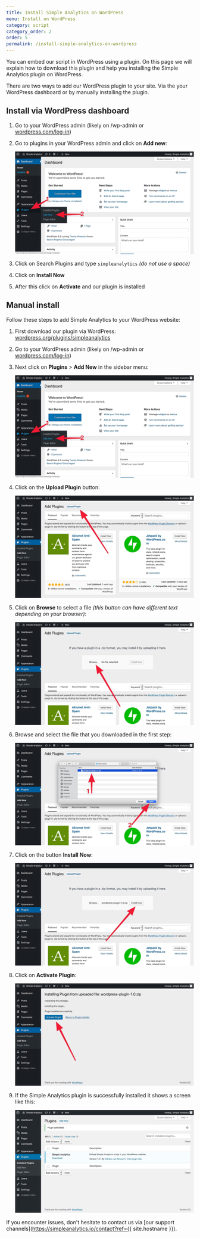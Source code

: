 ```yaml
---
title: Install Simple Analytics on WordPress
menu: Install on WordPress
category: script
category_order: 2
order: 5
permalink: /install-simple-analytics-on-wordpress
---
```


You can embed our script in WordPress using a plugin. On this page we will explain how to download this plugin and help you installing the Simple Analytics plugin on WordPress.

There are two ways to add our WordPress plugin to your site. Via the your WordPress dashboard or by manually installing the plugin.

## Install via WordPress dashboard

1. Go to your WordPress admin (likely on /wp-admin or [wordpress.com/log-in](https://wordpress.com/log-in))
1. Go to plugins in your WordPress admin and click on **Add new**:

    ![](/images/wordpress-click-add-new-plugin.jpg)
    
1. Click on Search Plugins and type `simpleanalytics` *(do not use a space)*
1. Click on **Install Now**
1. After this click on **Activate** and our plugin is installed

## Manual install

Follow these steps to add Simple Analytics to your WordPress website:

1. First download our plugin via WordPress: [wordpress.org/plugins/simpleanalytics](https://wordpress.org/plugins/simpleanalytics/)
1. Go to your WordPress admin (likely on /wp-admin or [wordpress.com/log-in](https://wordpress.com/log-in))
1. Next click on **Plugins** > **Add New** in the sidebar menu:

    ![](/images/wordpress-click-add-new-plugin.jpg)

1. Click on the **Upload Plugin** button:

    ![](/images/wordpress-click-upload-plugin.jpg)

1. Click on **Browse** to select a file _(this button can have different text depending on your browser)_:

    ![](/images/wordpress-click-browse.jpg)

1. Browse and select the file that you downloaded in the first step:

    ![](/images/wordpress-select-file.jpg)

1. Click on the button **Install Now**:

    ![](/images/wordpress-click-install-now.jpg)

1. Click on **Activate Plugin**:

    ![](/images/wordpress-click-activate-plugin.jpg)

1. If the Simple Analytics plugin is successfully installed it shows a screen like this:

    ![](/images/wordpress-installed-plugins.jpg)

If you encounter issues, don't hesitate to contact us via [our support channels](https://simpleanalytics.io/contact?ref={{ site.hostname }}).


<!-- Read more on implementing Simple Analytics in the [Ghost docs](https://docs.ghost.org/integrations/simpleanalytics/). -->
